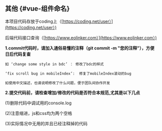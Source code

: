 ## 其他 {#vue-组件命名}

本项目代码存放于coding上（[https://coding.net/user）](https://coding.net/user）)

后端代码接口查询（[https://www.eolinker.com）](https://www.eolinker.com）)

**1.commit代码时，请加入通俗易懂的注释（git commit -m "您的注释"），方便日后代码复查**

```
如 ‘change some style in bdc’ ： 修改了bdc的样式

‘fix scroll bug in mobileIndex’:  修复了mobileIndex滚动的bug

如使用中文描述，也请说明修改了什么问题，便于团队间协作开发
```

**2.提交代码前，请检查增加/修改的代码是否符合本规范,尤其是以下几点**

\(1\)删除代码中调试用的console.log

\(2\)注意缩进，js和css均为两个空格

\(3\)实际情况中无用的并且已经注释掉的代码

